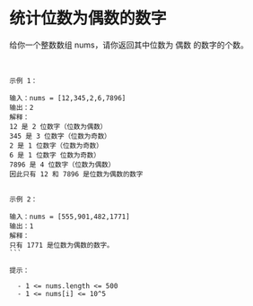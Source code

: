 # 统计位数为偶数的数字

给你一个整数数组 nums，请你返回其中位数为 偶数 的数字的个数。

 
```
示例 1：

输入：nums = [12,345,2,6,7896]
输出：2
解释：
12 是 2 位数字（位数为偶数） 
345 是 3 位数字（位数为奇数）  
2 是 1 位数字（位数为奇数） 
6 是 1 位数字 位数为奇数） 
7896 是 4 位数字（位数为偶数）  
因此只有 12 和 7896 是位数为偶数的数字


示例 2：

输入：nums = [555,901,482,1771]
输出：1 
解释： 
只有 1771 是位数为偶数的数字。
``` 

提示：

  - 1 <= nums.length <= 500
  - 1 <= nums[i] <= 10^5